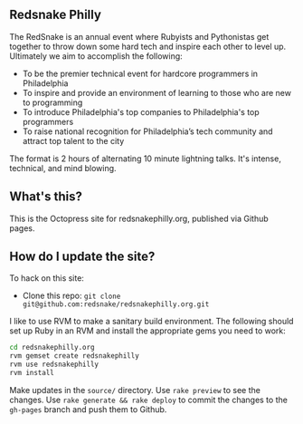 ## Redsnake Philly

The RedSnake is an annual event where Rubyists and Pythonistas get together to throw down some hard tech and inspire each other to level up. Ultimately we aim to accomplish the following:

- To be the premier technical event for hardcore programmers in Philadelphia
- To inspire and provide an environment of learning to those who are new to programming
- To introduce Philadelphia's top companies to Philadelphia's top programmers
- To raise national recognition for Philadelphia&#8217;s tech community and attract top talent to the city

The format is 2 hours of alternating 10 minute lightning talks. It's intense, technical, and mind blowing.


## What's this?

This is the Octopress site for redsnakephilly.org, published via Github pages.

## How do I update the site?

To hack on this site:
- Clone this repo: `git clone git@github.com:redsnake/redsnakephilly.org.git`

I like to use RVM to make a sanitary build environment. The following should set up Ruby in an RVM and install the appropriate gems you need to work:

```bash
cd redsnakephilly.org
rvm gemset create redsnakephilly
rvm use redsnakephilly
rvm install

```

Make updates in the `source/` directory. Use `rake preview` to see the changes. Use `rake generate && rake deploy` to commit the changes to the `gh-pages` branch and push them to Github.
